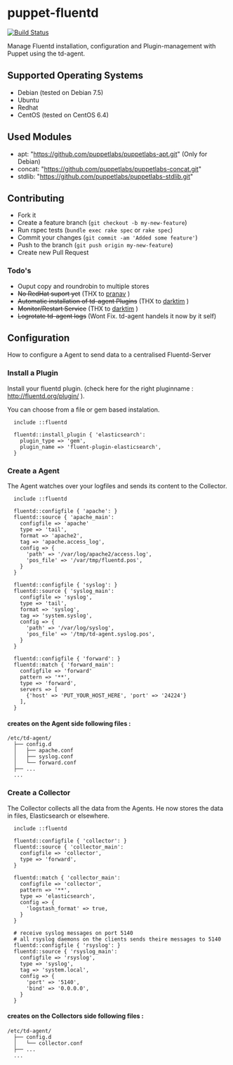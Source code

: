 puppet-fluentd
==============

[![Build Status](https://travis-ci.org/mmz-srf/puppet-fluentd.png?branch=master)](https://travis-ci.org/mmz-srf/puppet-fluentd)

Manage Fluentd installation, configuration and Plugin-management with Puppet using the td-agent. 

## Supported Operating Systems
- Debian (tested on Debian 7.5) 
- Ubuntu 
- Redhat 
- CentOS (tested on CentOS 6.4)

## Used Modules 
- apt: "https://github.com/puppetlabs/puppetlabs-apt.git" (Only for Debian)
- concat: "https://github.com/puppetlabs/puppetlabs-concat.git"
- stdlib: "https://github.com/puppetlabs/puppetlabs-stdlib.git"

## Contributing
* Fork it
* Create a feature branch (`git checkout -b my-new-feature`)
* Run rspec tests (`bundle exec rake spec` or `rake spec`)
* Commit your changes (`git commit -am 'Added some feature'`)
* Push to the branch (`git push origin my-new-feature`)
* Create new Pull Request

### Todo's 
- Ouput copy and roundrobin to multiple stores
- ~~No RedHat suport yet~~ (THX to [pranav](https://github.com/pranav) ) 
- ~~Automatic installation of td-agent Plugins~~ (THX to [darktim](https://github.com/darktim) ) 
- ~~Monitor/Restart Service~~ (THX to [darktim](https://github.com/darktim) ) 
- ~~Logrotate td-agent logs~~ (Wont Fix. td-agent handels it now by it self)


## Configuration
How to configure a Agent to send data to a centralised Fluentd-Server

### Install a Plugin
Install your fluentd plugin. (check here for the right pluginname : http://fluentd.org/plugin/ ). 

You can choose from a file or gem based instalation. 
```
  include ::fluentd
  
  fluentd::install_plugin { 'elasticsearch': 
    plugin_type => 'gem',
    plugin_name => 'fluent-plugin-elasticsearch',
  }
```

### Create a Agent 
The Agent watches over your logfiles and sends its content to the Collector. 
```
  include ::fluentd
  
  fluentd::configfile { 'apache': }
  fluentd::source { 'apache_main': 
    configfile => 'apache'
    type => 'tail',
    format => 'apache2',
    tag => 'apache.access_log',
    config => {
      'path' => '/var/log/apache2/access.log',
      'pos_file' => '/var/tmp/fluentd.pos',
    }
  }
  
  fluentd::configfile { 'syslog': }
  fluentd::source { 'syslog_main': 
    configfile => 'syslog',
    type => 'tail',
    format => 'syslog',
    tag => 'system.syslog',
    config => {
      'path' => '/var/log/syslog',
      'pos_file' => '/tmp/td-agent.syslog.pos',
    }
  }
  
  fluentd::configfile { 'forward': }
  fluentd::match { 'forward_main': 
    configfile => 'forward'
    pattern => '**',
    type => 'forward',
    servers => [
      {'host' => 'PUT_YOUR_HOST_HERE', 'port' => '24224'}
    ],
  }
```
#### creates on the Agent side following files : 
```
/etc/td-agent/
  ├── config.d
  │   ├── apache.conf
  │   ├── syslog.conf
  │   └── forward.conf
  ├── ...
  ...
```

### Create a Collector 
The Collector collects all the data from the Agents. He now stores the data in files, Elasticsearch or elsewhere. 
```
  include ::fluentd

  fluentd::configfile { 'collector': }
  fluentd::source { 'collector_main':
    configfile => 'collector',
    type => 'forward',
  }
  
  fluentd::match { 'collector_main':
    configfile => 'collector',
    pattern => '**',
    type => 'elasticsearch',
    config => {
      'logstash_format' => true,
    }
  }
  
  # receive syslog messages on port 5140
  # all rsyslog daemons on the clients sends theire messages to 5140
  fluentd::configfile { 'rsyslog': }
  fluentd::source { 'rsyslog_main':
    configfile => 'rsyslog',
    type => 'syslog',
    tag => 'system.local',
    config => {
      'port' => '5140',
      'bind' => '0.0.0.0',
    }
  }
```

#### creates on the Collectors side following files : 
```
/etc/td-agent/
  ├── config.d
  │   └── collector.conf
  ├── ...
  ...
```
 
